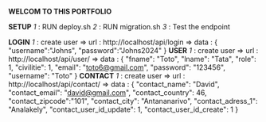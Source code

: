 **WELCOM TO THIS PORTFOLIO**

**SETUP**
_1_ : RUN deploy.sh
_2_ : RUN migration.sh
_3_ : Test the endpoint

**LOGIN**
_1_ : create user
=> url : http://localhost/api/login
=> data : {
"username":"Johns",
"password":"Johns2024"
}
**USER**
_1_ : create user
=> url : http://localhost/api/user/
=> data : {
"fname": "Toto",
"lname": "Tata",
"role": 1,
"civilitie": 1,
"email": "toto6@gmail.com",
"password": "123456",
"username": "Toto"
}
**CONTACT**
_1_ : create user
=> url : http://localhost/api/contact/
=> data : {
"contact_name": "David",
"contact_email": "david@gmail.com",
"contact_country": 46,
"contact_zipcode":"101",
"contact_city": "Antananarivo",
"contact_adress_1": "Analakely",
"contact_user_id_update": 1,
"contact_user_id_create": 1
}
